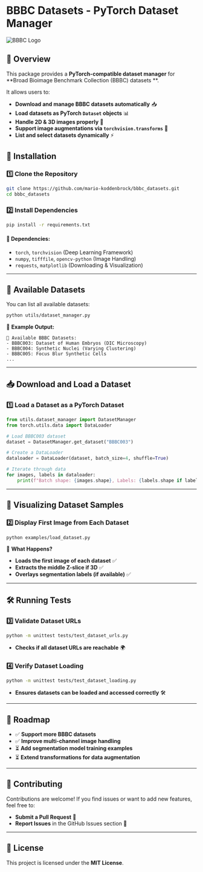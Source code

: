 # BBBC Datasets - PyTorch Dataset Manager

![BBBC Logo](logo.png)

## 📌 Overview

This package provides a **PyTorch-compatible dataset manager** for **Broad Bioimage Benchmark Collection (BBBC) datasets
**.

It allows users to:

- **Download and manage BBBC datasets automatically** 📥
- **Load datasets as PyTorch `Dataset` objects** 📊
- **Handle 2D & 3D images properly** 🔬
- **Support image augmentations via `torchvision.transforms`** 🎨
- **List and select datasets dynamically** ⚡

## 🚀 Installation

### **1️⃣ Clone the Repository**

```bash
git clone https://github.com/mario-koddenbrock/bbbc_datasets.git
cd bbbc_datasets
```

### **2️⃣ Install Dependencies**

```bash
pip install -r requirements.txt
```

#### 🔹 Dependencies:

- `torch`, `torchvision` (Deep Learning Framework)
- `numpy`, `tifffile`, `opencv-python` (Image Handling)
- `requests`, `matplotlib` (Downloading & Visualization)

---

## 📂 Available Datasets

You can list all available datasets:

```bash
python utils/dataset_manager.py
```

🔹 **Example Output:**

```
📂 Available BBBC Datasets:
- BBBC003: Dataset of Human Embryos (DIC Microscopy)
- BBBC004: Synthetic Nuclei (Varying Clustering)
- BBBC005: Focus Blur Synthetic Cells
...
```

---

## 📥 Download and Load a Dataset

### **1️⃣ Load a Dataset as a PyTorch Dataset**

```python
from utils.dataset_manager import DatasetManager
from torch.utils.data import DataLoader

# Load BBBC003 dataset
dataset = DatasetManager.get_dataset("BBBC003")

# Create a DataLoader
dataloader = DataLoader(dataset, batch_size=4, shuffle=True)

# Iterate through data
for images, labels in dataloader:
    print(f"Batch shape: {images.shape}, Labels: {labels.shape if labels is not None else 'None'}")
```

---

## 🎨 Visualizing Dataset Samples

### **2️⃣ Display First Image from Each Dataset**

```bash
python examples/load_dataset.py
```

🔹 **What Happens?**

- **Loads the first image of each dataset** ✅
- **Extracts the middle Z-slice if 3D** ✅
- **Overlays segmentation labels (if available)** ✅

---

## 🛠 Running Tests

### **3️⃣ Validate Dataset URLs**

```bash
python -m unittest tests/test_dataset_urls.py
```

- **Checks if all dataset URLs are reachable** 🌍

### **4️⃣ Verify Dataset Loading**

```bash
python -m unittest tests/test_dataset_loading.py
```

- **Ensures datasets can be loaded and accessed correctly** 🛠

---

## 📝 Roadmap

- ✅ **Support more BBBC datasets**
- ✅ **Improve multi-channel image handling**
- ⏳ **Add segmentation model training examples**
- ⏳ **Extend transformations for data augmentation**

---

## 🙌 Contributing

Contributions are welcome! If you find issues or want to add new features, feel free to:

- **Submit a Pull Request** 🔄
- **Report Issues** in the GitHub Issues section 🚀

---

## 📜 License

This project is licensed under the **MIT License**.

